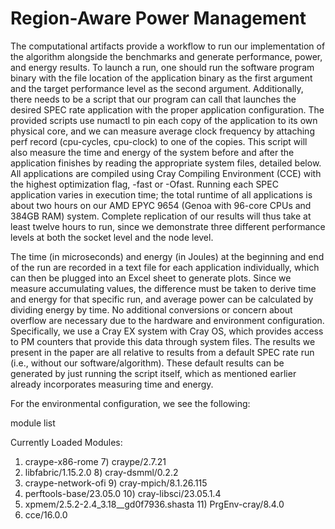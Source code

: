 # Region-Aware Power Management
  
The computational artifacts provide a workflow to run our implementation of the algorithm alongside the benchmarks and generate performance, power, and energy results. To launch a run, one should run the software program binary with the file location of the application binary as the first argument and the target performance level as the second argument. Additionally, there needs to be a script that our program can call that launches the desired SPEC rate application with the proper application configuration. The provided scripts use numactl to pin each copy of the application to its own physical core, and we can measure average clock frequency by attaching perf record (cpu-cycles, cpu-clock) to one of the copies. This script will also measure the time and energy of the system before and after the application finishes by reading the appropriate system files, detailed below. All applications are compiled using Cray Compiling Environment (CCE) with the highest optimization flag, -fast or -Ofast. Running each SPEC application varies in execution time; the total runtime of all applications is about two hours on our AMD EPYC 9654 (Genoa with 96-core CPUs and 384GB RAM) system. Complete replication of our results will thus take at least twelve hours to run, since we demonstrate three different performance levels at both the socket level and the node level.

The time (in microseconds) and energy (in Joules) at the beginning and end of the run are recorded in a text file for each application individually, which can then be plugged into an Excel sheet to generate plots. Since we measure accumulating values, the difference must be taken to derive time and energy for that specific run, and average power can be calculated by dividing energy by time. No additional conversions or concern about overflow are necessary due to the hardware and environment configuration. Specifically, we use a Cray EX system with Cray OS, which provides access to PM counters that provide this data through system files. The results we present in the paper are all relative to results from a default SPEC rate run (i.e., without our software/algorithm). These default results can be generated by just running the script itself, which as mentioned earlier already incorporates measuring time and energy.

For the environmental configuration, we see the following:

module list

Currently Loaded Modules:
  1) craype-x86-rome                         7) craype/2.7.21
  2) libfabric/1.15.2.0                      8) cray-dsmml/0.2.2
  3) craype-network-ofi                      9) cray-mpich/8.1.26.115
  4) perftools-base/23.05.0                 10) cray-libsci/23.05.1.4
  5) xpmem/2.5.2-2.4_3.18__gd0f7936.shasta  11) PrgEnv-cray/8.4.0
  6) cce/16.0.0

